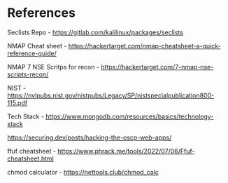 # References

Seclists Repo - https://gitlab.com/kalilinux/packages/seclists

NMAP Cheat sheet - https://hackertarget.com/nmap-cheatsheet-a-quick-reference-guide/

NMAP 7 NSE Scritps for recon - https://hackertarget.com/7-nmap-nse-scripts-recon/

NIST - https://nvlpubs.nist.gov/nistpubs/Legacy/SP/nistspecialpublication800-115.pdf

Tech Stack - https://www.mongodb.com/resources/basics/technology-stack


https://securing.dev/posts/hacking-the-oscp-web-apps/

ffuf cheatsheet - https://www.phrack.me/tools/2022/07/06/Ffuf-cheatsheet.html


chmod calculator - https://nettools.club/chmod_calc
